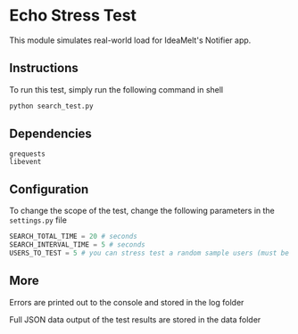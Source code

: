 # Echo Stress Test

This module simulates real-world load for IdeaMelt's Notifier app.

## Instructions

To run this test, simply run the following command in shell

```python
python search_test.py
```

## Dependencies

```
grequests
libevent
```

## Configuration

To change the scope of the test, change the following parameters in the `settings.py` file

```python
SEARCH_TOTAL_TIME = 20 # seconds
SEARCH_INTERVAL_TIME = 5 # seconds
USERS_TO_TEST = 5 # you can stress test a random sample users (must be less than 1000)
```

## More

Errors are printed out to the console and stored in the log folder

Full JSON data output of the test results are stored in the data folder